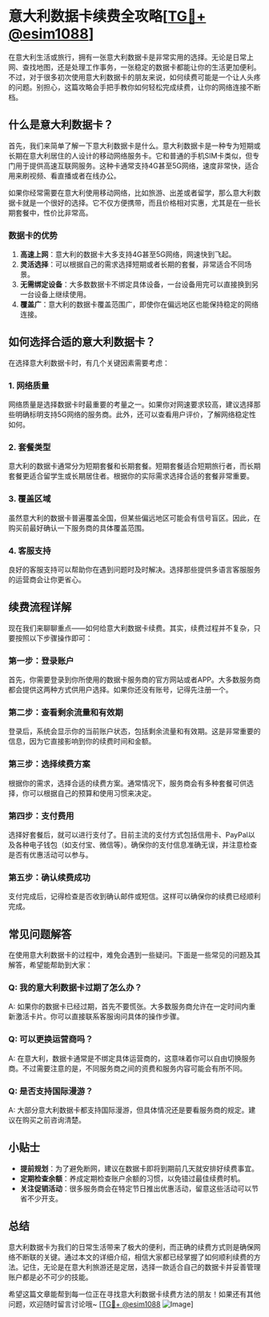 # 意大利数据卡续费全攻略[[TG💪+ @esim1088](https://t.me/s/esim1088)]

在意大利生活或旅行，拥有一张意大利数据卡是非常实用的选择。无论是日常上网、查找地图，还是处理工作事务，一张稳定的数据卡都能让你的生活更加便利。不过，对于很多初次使用意大利数据卡的朋友来说，如何续费可能是一个让人头疼的问题。别担心，这篇攻略会手把手教你如何轻松完成续费，让你的网络连接不断档。

## 什么是意大利数据卡？

首先，我们来简单了解一下意大利数据卡是什么。意大利数据卡是一种专为短期或长期在意大利居住的人设计的移动网络服务卡。它和普通的手机SIM卡类似，但专门用于提供高速互联网服务。这种卡通常支持4G甚至5G网络，速度非常快，适合用来刷视频、看直播或者在线办公。

如果你经常需要在意大利使用移动网络，比如旅游、出差或者留学，那么意大利数据卡就是一个很好的选择。它不仅方便携带，而且价格相对实惠，尤其是在一些长期套餐中，性价比非常高。

### 数据卡的优势

1. **高速上网**：意大利的数据卡大多支持4G甚至5G网络，网速快到飞起。
2. **灵活选择**：可以根据自己的需求选择短期或者长期的套餐，非常适合不同场景。
3. **无需绑定设备**：大多数数据卡不绑定具体设备，一台设备用完可以直接换到另一台设备上继续使用。
4. **覆盖广**：意大利的数据卡覆盖范围广，即使你在偏远地区也能保持稳定的网络连接。

## 如何选择合适的意大利数据卡？

在选择意大利数据卡时，有几个关键因素需要考虑：

### 1. 网络质量
网络质量是选择数据卡时最重要的考量之一。如果你对网速要求较高，建议选择那些明确标明支持5G网络的服务商。此外，还可以查看用户评价，了解网络稳定性如何。

### 2. 套餐类型
意大利的数据卡通常分为短期套餐和长期套餐。短期套餐适合短期旅行者，而长期套餐更适合留学生或长期居住者。根据你的实际需求选择合适的套餐非常重要。

### 3. 覆盖区域
虽然意大利的数据卡普遍覆盖全国，但某些偏远地区可能会有信号盲区。因此，在购买前最好确认一下服务商的具体覆盖范围。

### 4. 客服支持
良好的客服支持可以帮助你在遇到问题时及时解决。选择那些提供多语言客服服务的运营商会让你更省心。

## 续费流程详解

现在我们来聊聊重点——如何给意大利数据卡续费。其实，续费过程并不复杂，只要按照以下步骤操作即可：

### 第一步：登录账户
首先，你需要登录到你所使用的数据卡服务商的官方网站或者APP。大多数服务商都会提供这两种方式供用户选择。如果你还没有账号，记得先注册一个。

### 第二步：查看剩余流量和有效期
登录后，系统会显示你的当前账户状态，包括剩余流量和有效期。这是非常重要的信息，因为它直接影响到你的续费时间和金额。

### 第三步：选择续费方案
根据你的需求，选择合适的续费方案。通常情况下，服务商会有多种套餐可供选择，你可以根据自己的预算和使用习惯来决定。

### 第四步：支付费用
选择好套餐后，就可以进行支付了。目前主流的支付方式包括信用卡、PayPal以及各种电子钱包（如支付宝、微信等）。确保你的支付信息准确无误，并注意检查是否有优惠活动可以参与。

### 第五步：确认续费成功
支付完成后，记得检查是否收到确认邮件或短信。这样可以确保你的续费已经顺利完成。

## 常见问题解答

在使用意大利数据卡的过程中，难免会遇到一些疑问。下面是一些常见的问题及其解答，希望能帮助到大家：

### Q: 我的意大利数据卡过期了怎么办？
A: 如果你的数据卡已经过期，首先不要慌张。大多数服务商允许在一定时间内重新激活卡片。你可以直接联系客服询问具体的操作步骤。

### Q: 可以更换运营商吗？
A: 在意大利，数据卡通常是不绑定具体运营商的，这意味着你可以自由切换服务商。不过需要注意的是，不同服务商之间的资费和服务内容可能会有所不同。

### Q: 是否支持国际漫游？
A: 大部分意大利数据卡都支持国际漫游，但具体情况还是要看服务商的规定。建议在购买之前咨询清楚。

## 小贴士

- **提前规划**：为了避免断网，建议在数据卡即将到期前几天就安排好续费事宜。
- **定期检查余额**：养成定期检查账户余额的习惯，以免错过最佳续费时机。
- **关注促销活动**：很多服务商会在特定节日推出优惠活动，留意这些活动可以节省不少开支。

## 总结

意大利数据卡为我们的日常生活带来了极大的便利，而正确的续费方式则是确保网络不断联的关键。通过本文的详细介绍，相信大家都已经掌握了如何顺利续费的方法。记住，无论是在意大利旅游还是定居，选择一款适合自己的数据卡并妥善管理账户都是必不可少的技能。

希望这篇文章能帮到每一位正在寻找意大利数据卡续费方法的朋友！如果还有其他问题，欢迎随时留言讨论哦~ [[TG💪+ @esim1088](https://t.me/s/esim1088) ![Image](https://i.postimg.cc/4NQfJmqS/Snipaste-2025-05-13-00-14-12.png)]